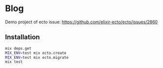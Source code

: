 # Blog

Demo project of ecto issue: https://github.com/elixir-ecto/ecto/issues/2860

## Installation

```bash
mix deps.get
MIX_ENV=test mix ecto.create
MIX_ENV=test mix ecto.migrate
mix test
```

